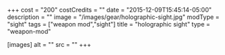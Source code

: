 +++
cost = "200"
costCredits = ""
date = "2015-12-09T15:45:14-05:00"
description = ""
image = "/images/gear/holographic-sight.jpg"
modType = "sight"
tags = ["weapon mod","sight"]
title = "holographic sight"
type = "weapon-mod"

[images]
  alt = ""
  src = ""
+++
